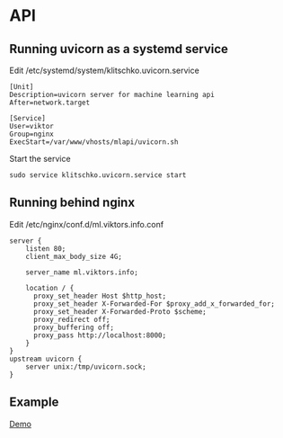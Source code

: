 # API

## Running uvicorn as a systemd service

Edit /etc/systemd/system/klitschko.uvicorn.service
```
[Unit]
Description=uvicorn server for machine learning api
After=network.target

[Service]
User=viktor
Group=nginx
ExecStart=/var/www/vhosts/mlapi/uvicorn.sh
```

Start the service
```
sudo service klitschko.uvicorn.service start
```

## Running behind nginx

Edit /etc/nginx/conf.d/ml.viktors.info.conf
```
server {
    listen 80;
    client_max_body_size 4G;

    server_name ml.viktors.info;

    location / {
      proxy_set_header Host $http_host;
      proxy_set_header X-Forwarded-For $proxy_add_x_forwarded_for;
      proxy_set_header X-Forwarded-Proto $scheme;
      proxy_redirect off;
      proxy_buffering off;
      proxy_pass http://localhost:8000;
    }
}
upstream uvicorn {
    server unix:/tmp/uvicorn.sock;
}
```

## Example

<a href="https://viktors.info/labs/klitschko" target="_blank">Demo</a>